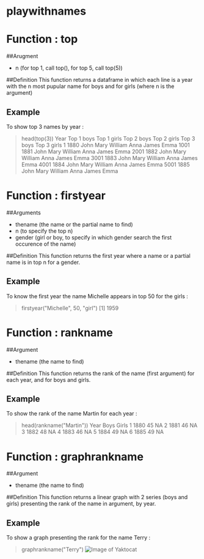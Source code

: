playwithnames
=============

# Function : top

##Arugment
* n (for top 1, call top(), for top 5, call top(5))

##Definition
This function returns a dataframe in which each line is a year with the n most pupular name for boys and for girls (where n is the argument)

## Example
To show top 3 names by year :
> head(top(3)) 
>     Year Top 1 boys Top 1 girls Top 2 boys Top 2 girls Top 3 boys Top 3 girls
> 1    1880       John        Mary    William        Anna      James        Emma
> 1001 1881       John        Mary    William        Anna      James        Emma
> 2001 1882       John        Mary    William        Anna      James        Emma
> 3001 1883       John        Mary    William        Anna      James        Emma
> 4001 1884       John        Mary    William        Anna      James        Emma
> 5001 1885       John        Mary    William        Anna      James        Emma
      

# Function : firstyear

##Arguments
* thename (the name or the partial name to find)
* n (to specify the top n)
* gender (girl or boy, to specify in which gender search the first occurence of the name)

##Definition
This function returns the first year where a name or a partial name is in top n  for a gender.

## Example
To know the first year the name Michelle appears in top 50 for the girls :
> firstyear("Michelle", 50, "girl")
> [1] 1959


# Function : rankname

##Argument
* thename (the name to find)

##Definition
This function returns the rank of the name (first argument) for each year, and for boys and girls.

## Example
To show the rank of the name Martin for each year :
> head(rankname("Martin"))
>   Year Boys Girls
> 1 1880   45    NA
> 2 1881   46    NA
> 3 1882   48    NA
> 4 1883   46    NA
> 5 1884   49    NA
> 6 1885   49    NA


# Function : graphrankname

##Argument
* thename (the name to find)

##Definition
This function returns a linear graph with 2 series (boys and girls) presenting the rank of the name in argument, by year.

## Example
To show a graph presenting the rank for the name Terry :
> graphrankname("Terry")
![Image of Yaktocat](https://octodex.github.com/images/yaktocat.png)